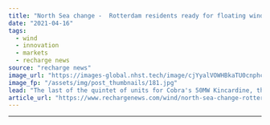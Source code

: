 ```yaml
---
title: "North Sea change -  Rotterdam residents ready for floating wind service off Scotland"
date: "2021-04-16"
tags: 
  - wind
  - innovation
  - markets
  - recharge news
source: "recharge news"
image_url: "https://images-global.nhst.tech/image/cjYyalVOWHBkaTU0cnphcFR4K0tTZnZjNi9meWZKcGErRlo4cWUzbldCUT0=/nhst/binary/70dbc56c73ec11087c2ae6b1e4c78a63"
image_fp: "/assets/img/post_thumbnails/181.jpg"
lead: "The last of the quintet of units for Cobra's 50MW Kincardine, the largest floating wind array off the UK, are being fitted with turbines in the Port of Rotterdam for tow-out"
article_url: "https://www.rechargenews.com/wind/north-sea-change-rotterdam-residents-ready-for-floating-wind-service-off-scotland/2-1-996796"
---
```


---
